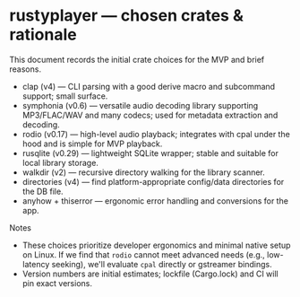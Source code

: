 # rustyplayer — chosen crates & rationale

This document records the initial crate choices for the MVP and brief reasons.

- clap (v4) — CLI parsing with a good derive macro and subcommand support; small surface.
- symphonia (v0.6) — versatile audio decoding library supporting MP3/FLAC/WAV and many codecs; used for metadata extraction and decoding.
- rodio (v0.17) — high-level audio playback; integrates with cpal under the hood and is simple for MVP playback.
- rusqlite (v0.29) — lightweight SQLite wrapper; stable and suitable for local library storage.
- walkdir (v2) — recursive directory walking for the library scanner.
- directories (v4) — find platform-appropriate config/data directories for the DB file.
- anyhow + thiserror — ergonomic error handling and conversions for the app.

Notes
- These choices prioritize developer ergonomics and minimal native setup on Linux. If we find that `rodio` cannot meet advanced needs (e.g., low-latency seeking), we'll evaluate `cpal` directly or gstreamer bindings.
- Version numbers are initial estimates; lockfile (Cargo.lock) and CI will pin exact versions.
